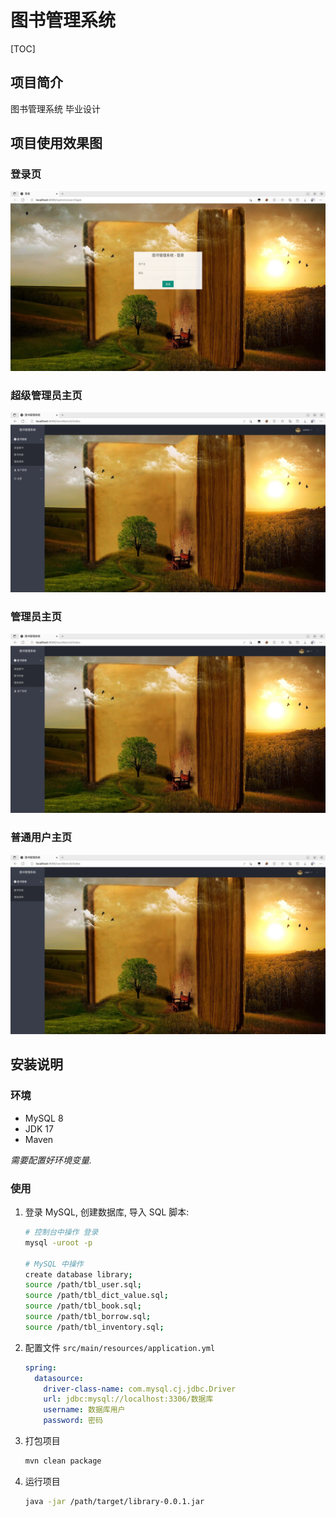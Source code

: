 # 图书管理系统

[TOC]

## 项目简介

图书管理系统 毕业设计

## 项目使用效果图

### 登录页

![image-20230530193328910](./README.assets/image-20230530193328910.png)

### 超级管理员主页

![image-20230530193348281](./README.assets/image-20230530193348281.png)

### 管理员主页

![image-20230530193452641](./README.assets/image-20230530193452641.png)

### 普通用户主页

![image-20230530193845440](./README.assets/image-20230530193845440.png)

## 安装说明

### 环境

- MySQL 8
- JDK 17
- Maven

*需要配置好环境变量.*

### 使用

1. 登录 MySQL, 创建数据库, 导入 SQL 脚本:

   ```sh
   # 控制台中操作 登录
   mysql -uroot -p
   
   # MySQL 中操作
   create database library;
   source /path/tbl_user.sql;
   source /path/tbl_dict_value.sql;
   source /path/tbl_book.sql;
   source /path/tbl_borrow.sql;
   source /path/tbl_inventory.sql;
   ```

2. 配置文件 `src/main/resources/application.yml`

   ```yaml
   spring:
     datasource:
       driver-class-name: com.mysql.cj.jdbc.Driver
       url: jdbc:mysql://localhost:3306/数据库
       username: 数据库用户
       password: 密码
   ```

3. 打包项目

   ```sh
   mvn clean package
   ```

4. 运行项目

   ```sh
   java -jar /path/target/library-0.0.1.jar
   ```
